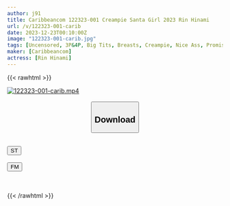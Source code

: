 ```yaml
---
author: j91
title: Caribbeancom 122323-001 Creampie Santa Girl 2023 Rin Hinami
url: /v/122323-001-carib
date: 2023-12-23T00:10:00Z
image: "122323-001-carib.jpg"
tags: [Uncensored, 3P&4P, Big Tits, Breasts, Creampie, Nice Ass, Promiscuity, Sexy Legs, Shaved, Slender, Slut, Titty Fuck]
maker: [Caribbeancom]
actress: [Rin Hinami]
---
```



{{< rawhtml >}}

<div class="video" data-videoid="LOWe12bZjAuRw91">
    <a href="javascript:;">
        <img src="/v/122323-001-carib/122323-001-carib.jpg" width="WIDTH" height="HEIGHT" alt="122323-001-carib.mp4" loading="lazy">
    </a>
</div>

<script type="text/javascript" src="https://j91.asia/asset/on-demand-st.js"></script>

<br>
  <link rel="stylesheet" href="https://j91.asia/asset/bs5.css">
  
  <center>
  <button class="btn btn-primary" type="button" data-bs-toggle="collapse" data-bs-target=".multi-collapse" aria-expanded="false" aria-controls="multiCollapseExample1 multiCollapseExample2"><h2>Download</h2></button></center>
</p>
<div class="row">
  <div class="col">
    <div class="collapse multi-collapse" id="multiCollapseExample1">
      <div class="card card-body">
	      	      <br>
<div class="buttons">  
<a href="https://streamtape.to/v/LOWe12bZjAuRw91" target="_blank"><button class="btn-hover color-3"><i class="fa fa-download"></i> ST</button></a></div>
    </div>
  </div>
</div>
  <div class="col">
    <div class="collapse multi-collapse" id="multiCollapseExample2">
      <div class="card card-body">
	      <br>
<div class="buttons">
    <a href="https://filemoon.sx/d/ljs0r94j5c5i" target="_blank"><button class="btn-hover color-8"><i class="fa fa-download"></i> FM</button></a></div>
<br><br>
      </div>
    </div>
  </div>
</div>

{{< /rawhtml >}}